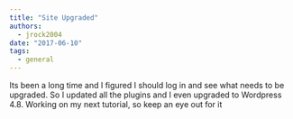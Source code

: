 ```yaml
---
title: "Site Upgraded"
authors:
  - jrock2004
date: "2017-06-10"
tags:
  - general
---
```


Its been a long time and I figured I should log in and see what needs to be upgraded. So I updated all the plugins and I even upgraded to Wordpress 4.8. Working on my next tutorial, so keep an eye out for it
